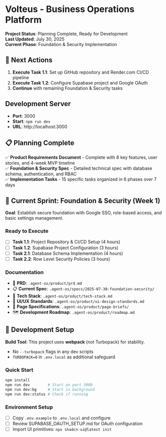 # Volteus - Business Operations Platform

**Project Status**: Planning Complete, Ready for Development  
**Last Updated**: July 30, 2025  
**Current Phase**: Foundation & Security Implementation

## 🎯 Next Actions

1. **Execute Task 1.1**: Set up GitHub repository and Render.com CI/CD pipeline
2. **Execute Task 1.2**: Configure Supabase project and Google OAuth
3. **Continue** with remaining Foundation & Security tasks

## Development Server
- **Port**: 3000
- **Start**: `npm run dev`
- **URL**: http://localhost:3000

## 📋 Planning Complete

✅ **Product Requirements Document** - Complete with 8 key features, user stories, and 4-week MVP timeline  
✅ **Foundation & Security Spec** - Detailed technical spec with database schema, authentication, and RBAC  
✅ **Implementation Tasks** - 15 specific tasks organized in 6 phases over 7 days  

## 🚧 Current Sprint: Foundation & Security (Week 1)

**Goal**: Establish secure foundation with Google SSO, role-based access, and basic settings management.

### Ready to Execute
- [ ] **Task 1.1**: Project Repository & CI/CD Setup (4 hours)
- [ ] **Task 1.2**: Supabase Project Configuration (3 hours)  
- [ ] **Task 2.1**: Database Schema Implementation (4 hours)
- [ ] **Task 2.2**: Row Level Security Policies (3 hours)

### Documentation
- 📖 **PRD**: `.agent-os/product/prd.md`
- 📋 **Current Spec**: `.agent-os/specs/2025-07-30-foundation-security/`
- 🔧 **Tech Stack**: `.agent-os/product/tech-stack.md`
- 🎨 **UI/UX Standards**: `.agent-os/product/ui-design-standards.md`
- 📄 **Page Specifications**: `.agent-os/product/page-briefs/`
- 🗺️ **Development Roadmap**: `.agent-os/product/roadmap.md`

## 🔧 Development Setup

**Build Tool**: This project uses **webpack** (not Turbopack) for stability.
- No `--turbopack` flags in any dev scripts
- `TURBOPACK=0` in `.env.local` as additional safeguard

### Quick Start
```bash
npm install
npm run dev        # Start on port 3000
npm run dev:bg     # Start in background
npm run dev:status # Check if running
```

### Environment Setup
- [ ] Copy `.env.example` to `.env.local` and configure
- [ ] Review SUPABASE_OAUTH_SETUP.md for OAuth configuration  
- [ ] Import UI primitives: `npx shadcn-ui@latest init`
